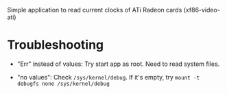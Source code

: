 Simple application to read current clocks of ATi Radeon cards (xf86-video-ati)


# Troubleshooting

* "Err" instead of values:
	Try start app as root. Need to read system files.
	
* "no values":
	Check `/sys/kernel/debug`. If it's empty, try `mount -t debugfs none /sys/kernel/debug`
